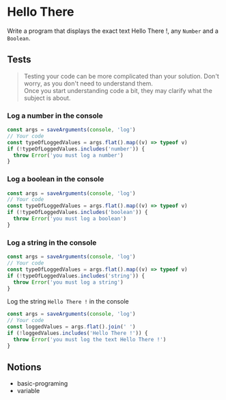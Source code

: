 # Hello There

Write a program that displays the exact text Hello There !, any `Number` and a `Boolean`.

## Tests

> Testing your code can be more complicated than your solution. Don't worry, as
> you don't need to understand them.\
> Once you start understanding code a bit, they may clarify what the subject is about.

### Log a number in the console

```js
const args = saveArguments(console, 'log')
// Your code
const typeOfLoggedValues = args.flat().map((v) => typeof v)
if (!typeOfLoggedValues.includes('number')) {
  throw Error('you must log a number')
}
```

### Log a boolean in the console

```js
const args = saveArguments(console, 'log')
// Your code
const typeOfLoggedValues = args.flat().map((v) => typeof v)
if (!typeOfLoggedValues.includes('boolean')) {
  throw Error('you must log a boolean')
}
```

### Log a string in the console

```js
const args = saveArguments(console, 'log')
// Your code
const typeOfLoggedValues = args.flat().map((v) => typeof v)
if (!typeOfLoggedValues.includes('string')) {
  throw Error('you must log a string')
}
```

Log the string `Hello There !` in the console

```js
const args = saveArguments(console, 'log')
// Your code
const loggedValues = args.flat().join(' ')
if (!loggedValues.includes('Hello There !')) {
  throw Error('you must log the text Hello There !')
}
```

## Notions

- basic-programing
- variable
